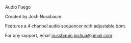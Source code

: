 Audio Fuego

Created by Josh Nussbaum

Features a 4 channel audio sequencer with adjustable bpm.

For any support, email nussbaum.joshua@gmail.com 
